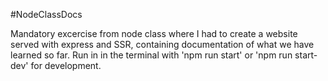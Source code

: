 #NodeClassDocs

Mandatory excercise from node class where I had to create a website served with express and SSR, containing documentation of what we have learned so far.
Run in in the terminal with 'npm run start' or 'npm run start-dev' for development.
